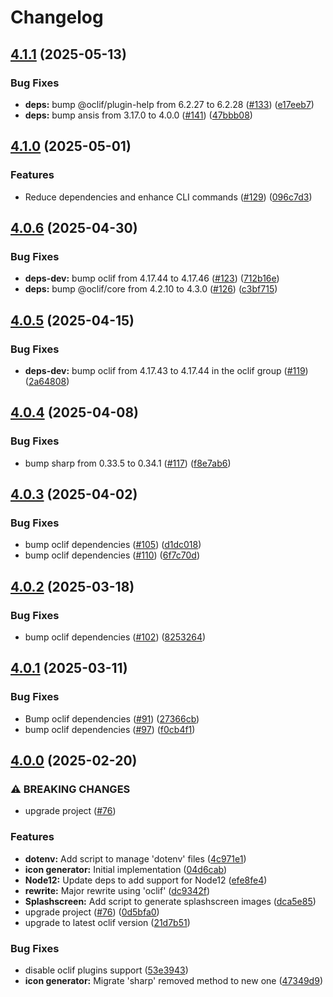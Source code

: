 # Changelog

## [4.1.1](https://github.com/forwardsoftware/react-native-toolbox/compare/v4.1.0...v4.1.1) (2025-05-13)


### Bug Fixes

* **deps:** bump @oclif/plugin-help from 6.2.27 to 6.2.28 ([#133](https://github.com/forwardsoftware/react-native-toolbox/issues/133)) ([e17eeb7](https://github.com/forwardsoftware/react-native-toolbox/commit/e17eeb73f94425a07cbb6d1b1c6bca4825d4eef4))
* **deps:** bump ansis from 3.17.0 to 4.0.0 ([#141](https://github.com/forwardsoftware/react-native-toolbox/issues/141)) ([47bbb08](https://github.com/forwardsoftware/react-native-toolbox/commit/47bbb08e560491fbc4236f853b74cdbae84f8a04))

## [4.1.0](https://github.com/forwardsoftware/react-native-toolbox/compare/v4.0.6...v4.1.0) (2025-05-01)


### Features

* Reduce dependencies and enhance CLI commands ([#129](https://github.com/forwardsoftware/react-native-toolbox/issues/129)) ([096c7d3](https://github.com/forwardsoftware/react-native-toolbox/commit/096c7d3e6b7f0b9a223ee9e20de5dca42dbbab78))

## [4.0.6](https://github.com/forwardsoftware/react-native-toolbox/compare/v4.0.5...v4.0.6) (2025-04-30)


### Bug Fixes

* **deps-dev:** bump oclif from 4.17.44 to 4.17.46 ([#123](https://github.com/forwardsoftware/react-native-toolbox/issues/123)) ([712b16e](https://github.com/forwardsoftware/react-native-toolbox/commit/712b16ebc5287ed2fe482b59439ac2099fbbbb6e))
* **deps:** bump @oclif/core from 4.2.10 to 4.3.0 ([#126](https://github.com/forwardsoftware/react-native-toolbox/issues/126)) ([c3bf715](https://github.com/forwardsoftware/react-native-toolbox/commit/c3bf71566ee772aa3fd7b1732a0b63db250f666a))

## [4.0.5](https://github.com/forwardsoftware/react-native-toolbox/compare/v4.0.4...v4.0.5) (2025-04-15)


### Bug Fixes

* **deps-dev:** bump oclif from 4.17.43 to 4.17.44 in the oclif group ([#119](https://github.com/forwardsoftware/react-native-toolbox/issues/119)) ([2a64808](https://github.com/forwardsoftware/react-native-toolbox/commit/2a6480871717dc9358d493028a43f90818f463d3))

## [4.0.4](https://github.com/forwardsoftware/react-native-toolbox/compare/v4.0.3...v4.0.4) (2025-04-08)


### Bug Fixes

* bump sharp from 0.33.5 to 0.34.1 ([#117](https://github.com/forwardsoftware/react-native-toolbox/issues/117)) ([f8e7ab6](https://github.com/forwardsoftware/react-native-toolbox/commit/f8e7ab63b1e3aecb24b10200e1977b181279fb2a))

## [4.0.3](https://github.com/forwardsoftware/react-native-toolbox/compare/v4.0.2...v4.0.3) (2025-04-02)


### Bug Fixes

* bump oclif dependencies ([#105](https://github.com/forwardsoftware/react-native-toolbox/issues/105)) ([d1dc018](https://github.com/forwardsoftware/react-native-toolbox/commit/d1dc0184b2bbbde520764f748f14722e9a395fba))
* bump oclif dependencies ([#110](https://github.com/forwardsoftware/react-native-toolbox/issues/110)) ([6f7c70d](https://github.com/forwardsoftware/react-native-toolbox/commit/6f7c70d42b7d68557c7966d607194bf855dbab77))

## [4.0.2](https://github.com/forwardsoftware/react-native-toolbox/compare/v4.0.1...v4.0.2) (2025-03-18)


### Bug Fixes

* bump oclif dependencies ([#102](https://github.com/forwardsoftware/react-native-toolbox/issues/102)) ([8253264](https://github.com/forwardsoftware/react-native-toolbox/commit/8253264d6718fa3efc618b37729ff155c1cf878e))

## [4.0.1](https://github.com/forwardsoftware/react-native-toolbox/compare/v4.0.0...v4.0.1) (2025-03-11)


### Bug Fixes

* Bump oclif dependencies ([#91](https://github.com/forwardsoftware/react-native-toolbox/issues/91)) ([27366cb](https://github.com/forwardsoftware/react-native-toolbox/commit/27366cb6d3cb2b004697e005738c6ed814a74ece))
* bump oclif dependencies ([#97](https://github.com/forwardsoftware/react-native-toolbox/issues/97)) ([f0cb4f1](https://github.com/forwardsoftware/react-native-toolbox/commit/f0cb4f1d86bb2a395350f34b4ecbc0a92fb4d1d0))

## [4.0.0](https://github.com/forwardsoftware/react-native-toolbox/compare/react-native-toolbox-v3.0.0...react-native-toolbox-v4.0.0) (2025-02-20)


### ⚠ BREAKING CHANGES

* upgrade project ([#76](https://github.com/forwardsoftware/react-native-toolbox/issues/76))

### Features

* **dotenv:** Add script to manage 'dotenv' files ([4c971e1](https://github.com/forwardsoftware/react-native-toolbox/commit/4c971e1c484ea7a001ed77aac230f04cd38f6e5a))
* **icon generator:** Initial implementation ([04d6cab](https://github.com/forwardsoftware/react-native-toolbox/commit/04d6cabb13497e435fce9a21dde2088f985d74a5))
* **Node12:** Update deps to add support for Node12 ([efe8fe4](https://github.com/forwardsoftware/react-native-toolbox/commit/efe8fe4ff7b1ba600d02ad1b47547c39dbe3909d))
* **rewrite:** Major rewrite using 'oclif' ([dc9342f](https://github.com/forwardsoftware/react-native-toolbox/commit/dc9342fee08c324b1858d4b0d5fb73a650922657))
* **Splashscreen:** Add script to generate splashscreen images ([dca5e85](https://github.com/forwardsoftware/react-native-toolbox/commit/dca5e850a2d376b4bfcef595640497f914d4a197))
* upgrade project ([#76](https://github.com/forwardsoftware/react-native-toolbox/issues/76)) ([0d5bfa0](https://github.com/forwardsoftware/react-native-toolbox/commit/0d5bfa0077b8863dd045037f70d45367f802478f))
* upgrade to latest oclif version ([21d7b51](https://github.com/forwardsoftware/react-native-toolbox/commit/21d7b5120b739640ce567f669b8f0d28a01304a7))


### Bug Fixes

* disable oclif plugins support ([53e3943](https://github.com/forwardsoftware/react-native-toolbox/commit/53e39434fafd9f0b22bc4b41627077fc3f604045))
* **icon generator:** Migrate 'sharp' removed method to new one ([47349d9](https://github.com/forwardsoftware/react-native-toolbox/commit/47349d9d52c699fe937d23bd2be018e7897ceda0))
